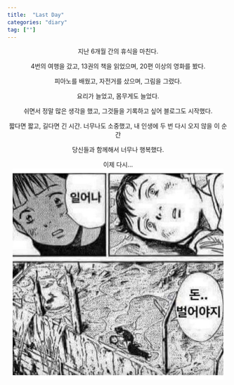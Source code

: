 ```yaml
---
title:  "Last Day"
categories: "diary"
tag: [""]
---
```


<p align="center">
지난 6개월 간의 휴식을 마친다.

<p align="center">
4번의 여행을 갔고, 13권의 책을 읽었으며, 20편 이상의 영화를 봤다.

<p align="center">
피아노를 배웠고, 자전거를 샀으며, 그림을 그렸다.

<p align="center">
요리가 늘었고, 몸무게도 늘었다.

<p align="center">
쉬면서 정말 많은 생각을 했고, 그것들을 기록하고 싶어 블로그도 시작했다.

<p align="center">
짧다면 짧고, 길다면 긴 시간. 너무나도 소중했고, 내 인생에 두 번 다시 오지 않을 이 순간

<p align="center">
당신들과 함께해서 너무나 행복했다.

<p align="center">
이제 다시...


<img src="/images/money.png">
